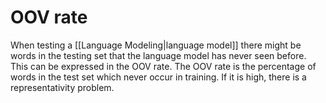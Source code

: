 # OOV rate 
When testing a [[Language Modeling|language model]] there might be words in the testing set that the language model has never seen before. This can be expressed in the OOV rate. The OOV rate is the percentage of words in the test set which never occur in training. If it is high, there is a representativity problem. 
